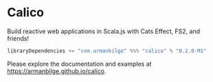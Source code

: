 # Calico

Build reactive web applications in Scala.js with Cats Effect, FS2, and friends!

```scala
libraryDependencies += "com.armanbilge" %%% "calico" % "0.2.0-M1"
```

Please explore the documentation and examples at https://armanbilge.github.io/calico.
